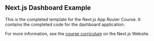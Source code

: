 ## Next.js Dashboard Example

This is the completed template for the Next.js App Router Course. It contains the completed code for the dashboard application.

For more information, see the [course curriculum](https://nextjs.org/learn) on the Next.js Website.
